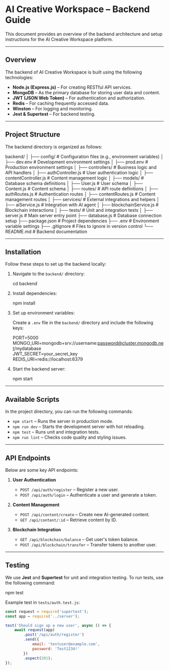 # AI Creative Workspace – Backend Guide

This document provides an overview of the backend architecture and setup instructions for the AI Creative Workspace platform.

---

## Overview

The backend of AI Creative Workspace is built using the following technologies:

- **Node.js (Express.js)** – For creating RESTful API services.
- **MongoDB** – As the primary database for storing user data and content.
- **JWT (JSON Web Token)** – For authentication and authorization.
- **Redis** – For caching frequently accessed data.
- **Winston** – For logging and monitoring.
- **Jest & Supertest** – For backend testing.

---

## Project Structure

The backend directory is organized as follows:

backend/
│
├── config/              # Configuration files (e.g., environment variables)
│   ├── dev.env          # Development environment settings
│   ├── prod.env         # Production environment settings
│
├── controllers/         # Business logic and API handlers
│   ├── authController.js   # User authentication logic
│   ├── contentController.js  # Content management logic
│
├── models/              # Database schema definitions
│   ├── User.js          # User schema
│   ├── Content.js       # Content schema
│
├── routes/              # API route definitions
│   ├── authRoutes.js    # Authentication routes
│   ├── contentRoutes.js # Content management routes
│
├── services/            # External integrations and helpers
│   ├── aiService.js     # Integration with AI agent
│   ├── blockchainService.js # Blockchain interactions
│
├── tests/               # Unit and integration tests
│
├── server.js            # Main server entry point
├── database.js          # Database connection setup
├── package.json         # Project dependencies
├── .env                 # Environment variable settings
├── .gitignore           # Files to ignore in version control
└── README.md            # Backend documentation

---

## Installation

Follow these steps to set up the backend locally:

1. Navigate to the `backend/` directory:

   cd backend

2. Install dependencies:

   npm install

3. Set up environment variables:

   Create a `.env` file in the `backend/` directory and include the following keys:

   PORT=5000  
   MONGO_URI=mongodb+srv://username:password@cluster.mongodb.net/mydatabase  
   JWT_SECRET=your_secret_key  
   REDIS_URI=redis://localhost:6379  

4. Start the backend server:

   npm start

---

## Available Scripts

In the project directory, you can run the following commands:

- `npm start` – Runs the server in production mode.
- `npm run dev` – Starts the development server with hot reloading.
- `npm test` – Runs unit and integration tests.
- `npm run lint` – Checks code quality and styling issues.

---

## API Endpoints

Below are some key API endpoints:

1. **User Authentication**
   - `POST /api/auth/register` – Register a new user.
   - `POST /api/auth/login` – Authenticate a user and generate a token.

2. **Content Management**
   - `POST /api/content/create` – Create new AI-generated content.
   - `GET /api/content/:id` – Retrieve content by ID.

3. **Blockchain Integration**
   - `GET /api/blockchain/balance` – Get user's token balance.
   - `POST /api/blockchain/transfer` – Transfer tokens to another user.

---

## Testing

We use **Jest** and **Supertest** for unit and integration testing. To run tests, use the following command:

   npm test

Example test in `tests/auth.test.js`:

```javascript
const request = require('supertest');
const app = require('../server');

test('Should sign up a new user', async () => {
    await request(app)
        .post('/api/auth/register')
        .send({
            email: 'testuser@example.com',
            password: 'Test1234!'
        })
        .expect(201);
});
